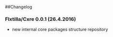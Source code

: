 ##Changelog

### Flxtilla/Cxre 0.0.1 (26.4.2016)

- new internal core packages structure repository
